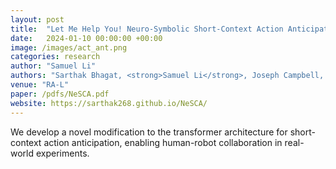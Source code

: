 ```yaml
---
layout: post
title:  "Let Me Help You! Neuro-Symbolic Short-Context Action Anticipation"
date:   2024-01-10 00:00:00 +00:00
image: /images/act_ant.png
categories: research
author: "Samuel Li"
authors: "Sarthak Bhagat, <strong>Samuel Li</strong>, Joseph Campbell, Yaqi Xie, Katia Sycara, Simon Stepputtis"
venue: "RA-L"
paper: /pdfs/NeSCA.pdf
website: https://sarthak268.github.io/NeSCA/
---
```

We develop a novel modification to the transformer architecture for short-context action anticipation, enabling human-robot collaboration in real-world experiments.